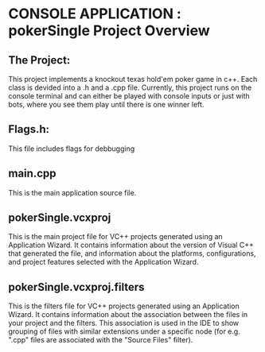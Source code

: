 # CONSOLE APPLICATION : pokerSingle Project Overview

## The Project:
This project implements a knockout texas hold'em poker game in c++. 
Each class is devided into a .h and a .cpp file. Currently, this project runs on the 
console terminal and can either be played with console inputs or just with bots, where 
you see them play until there is one winner left.

## Flags.h:
This file includes flags for debbugging

## main.cpp
This is the main application source file.

## pokerSingle.vcxproj
This is the main project file for VC++ projects generated using an Application Wizard.
It contains information about the version of Visual C++ that generated the file, and
information about the platforms, configurations, and project features selected with the
Application Wizard.

## pokerSingle.vcxproj.filters
This is the filters file for VC++ projects generated using an Application Wizard. 
It contains information about the association between the files in your project 
and the filters. This association is used in the IDE to show grouping of files with
similar extensions under a specific node (for e.g. ".cpp" files are associated with the
"Source Files" filter).

